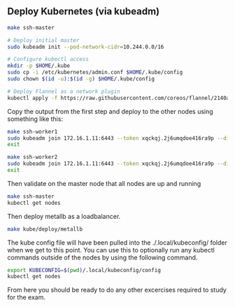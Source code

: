 ## Deploy Kubernetes (via kubeadm)

```bash
make ssh-master

# Deploy initial master
sudo kubeadm init --pod-network-cidr=10.244.0.0/16

# Configure kubectl access
mkdir -p $HOME/.kube
sudo cp -i /etc/kubernetes/admin.conf $HOME/.kube/config
sudo chown $(id -u):$(id -g) $HOME/.kube/config

# Deploy Flannel as a network plugin
kubectl apply -f https://raw.githubusercontent.com/coreos/flannel/2140ac876ef134e0ed5af15c65e414cf26827915/Documentation/kube-flannel.yml
```

Copy the output from the first step and deploy to the other nodes using something like this:

```bash
make ssh-worker1
sudo kubeadm join 172.16.1.11:6443 --token xqckqj.2j6umqdoe416ra9p --discovery-token-ca-cert-hash sha256:6701e97f40377b98e0ae2d35add6ada9050158ab876f9669b22ff09dedae8897
exit

make ssh-worker2
sudo kubeadm join 172.16.1.11:6443 --token xqckqj.2j6umqdoe416ra9p --discovery-token-ca-cert-hash sha256:6701e97f40377b98e0ae2d35add6ada9050158ab876f9669b22ff09dedae8897
exit
```

Then validate on the master node that all nodes are up and running

```bash
make ssh-master
kubectl get nodes
```

Then deploy metallb as a loadbalancer.

```bash
make kube/deploy/metallb
```

The kube config file will have been pulled into the ./.local/kubeconfig/ folder when we get to this point. You can use this to optionally run any kubectl commands outside of the nodes by using the following command.

```bash
export KUBECONFIG=$(pwd)/.local/kubeconfig/config
kubectl get nodes
```

From here you should be ready to do any other excercises required to study for the exam.